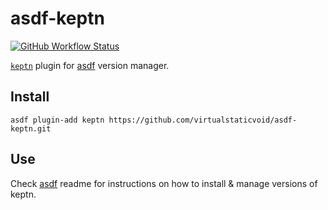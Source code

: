 # asdf-keptn

[![GitHub Workflow Status](https://img.shields.io/github/workflow/status/virtualstaticvoid/asdf-keptn/Main%20Workflow?style=flat-square)](https://github.com/virtualstaticvoid/asdf-keptn/actions)

[`keptn`][util] plugin for [asdf](https://github.com/asdf-vm/asdf) version manager.

## Install

```
asdf plugin-add keptn https://github.com/virtualstaticvoid/asdf-keptn.git
```

## Use

Check [asdf](https://github.com/asdf-vm/asdf) readme for instructions on how to install & manage versions of keptn.

[util]: https://github.com/keptn/keptn
